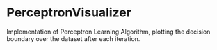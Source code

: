 # PerceptronVisualizer
Implementation of Perceptron Learning Algorithm, plotting the decision boundary over the dataset after each iteration.
